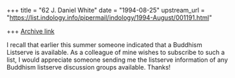 +++
title = "62 J. Daniel White"
date = "1994-08-25"
upstream_url = "https://list.indology.info/pipermail/indology/1994-August/001191.html"

+++
[Archive link](https://list.indology.info/pipermail/indology/1994-August/001191.html)

I recall that earlier this summer someone indicated that a Buddhism Listserve
is available.  As a colleague of mine wishes to subscribe to such a list, I
would appreciate someone sending me the listserve information of any Buddhism
listserve discussion groups available.  Thanks!





